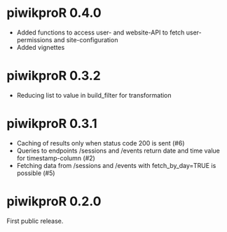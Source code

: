 # piwikproR 0.4.0

* Added functions to access user- and website-API to fetch user-permissions and
site-configuration
* Added vignettes

# piwikproR 0.3.2

* Reducing list to value in build_filter for transformation

# piwikproR 0.3.1

* Caching of results only when status code 200 is sent (#6)
* Queries to endpoints /sessions and /events return date and time value for timestamp-column (#2)
* Fetching data from /sessions and /events with fetch_by_day=TRUE is possible (#5)

# piwikproR 0.2.0

First public release. 
